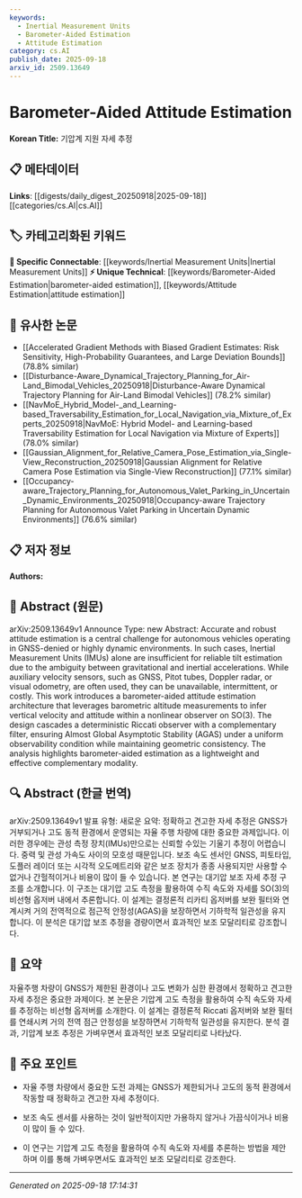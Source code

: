 ```yaml
---
keywords:
  - Inertial Measurement Units
  - Barometer-Aided Estimation
  - Attitude Estimation
category: cs.AI
publish_date: 2025-09-18
arxiv_id: 2509.13649
---
```


<!-- KEYWORD_LINKING_METADATA:
{
  "processed_timestamp": "2025-09-22 22:37:35.621462",
  "vocabulary_version": "1.0",
  "selected_keywords": [
    "Inertial Measurement Units",
    "Barometer-Aided Estimation",
    "Attitude Estimation"
  ],
  "rejected_keywords": [
    "Nonlinear Observer on SO(3)"
  ],
  "similarity_scores": {
    "Inertial Measurement Units": 0.8,
    "Barometer-Aided Estimation": 0.78,
    "Attitude Estimation": 0.75
  },
  "extraction_method": "AI_prompt_based",
  "budget_applied": true
}
-->


# Barometer-Aided Attitude Estimation

**Korean Title:** 기압계 지원 자세 추정

## 📋 메타데이터

**Links**: [[digests/daily_digest_20250918|2025-09-18]]   [[categories/cs.AI|cs.AI]]

## 🏷️ 카테고리화된 키워드
**🔗 Specific Connectable**: [[keywords/Inertial Measurement Units|Inertial Measurement Units]]
**⚡ Unique Technical**: [[keywords/Barometer-Aided Estimation|barometer-aided estimation]], [[keywords/Attitude Estimation|attitude estimation]]

## 🔗 유사한 논문
- [[Accelerated Gradient Methods with Biased Gradient Estimates: Risk Sensitivity, High-Probability Guarantees, and Large Deviation Bounds]] (78.8% similar)
- [[Disturbance-Aware_Dynamical_Trajectory_Planning_for_Air-Land_Bimodal_Vehicles_20250918|Disturbance-Aware Dynamical Trajectory Planning for Air-Land Bimodal Vehicles]] (78.2% similar)
- [[NavMoE_Hybrid_Model-_and_Learning-based_Traversability_Estimation_for_Local_Navigation_via_Mixture_of_Experts_20250918|NavMoE: Hybrid Model- and Learning-based Traversability Estimation for Local Navigation via Mixture of Experts]] (78.0% similar)
- [[Gaussian_Alignment_for_Relative_Camera_Pose_Estimation_via_Single-View_Reconstruction_20250918|Gaussian Alignment for Relative Camera Pose Estimation via Single-View Reconstruction]] (77.1% similar)
- [[Occupancy-aware_Trajectory_Planning_for_Autonomous_Valet_Parking_in_Uncertain_Dynamic_Environments_20250918|Occupancy-aware Trajectory Planning for Autonomous Valet Parking in Uncertain Dynamic Environments]] (76.6% similar)

## 📋 저자 정보

**Authors:** 

## 📄 Abstract (원문)

arXiv:2509.13649v1 Announce Type: new 
Abstract: Accurate and robust attitude estimation is a central challenge for autonomous vehicles operating in GNSS-denied or highly dynamic environments. In such cases, Inertial Measurement Units (IMUs) alone are insufficient for reliable tilt estimation due to the ambiguity between gravitational and inertial accelerations. While auxiliary velocity sensors, such as GNSS, Pitot tubes, Doppler radar, or visual odometry, are often used, they can be unavailable, intermittent, or costly. This work introduces a barometer-aided attitude estimation architecture that leverages barometric altitude measurements to infer vertical velocity and attitude within a nonlinear observer on SO(3). The design cascades a deterministic Riccati observer with a complementary filter, ensuring Almost Global Asymptotic Stability (AGAS) under a uniform observability condition while maintaining geometric consistency. The analysis highlights barometer-aided estimation as a lightweight and effective complementary modality.

## 🔍 Abstract (한글 번역)

arXiv:2509.13649v1 발표 유형: 새로운
요약: 정확하고 견고한 자세 추정은 GNSS가 거부되거나 고도 동적 환경에서 운영되는 자율 주행 차량에 대한 중요한 과제입니다. 이러한 경우에는 관성 측정 장치(IMUs)만으로는 신뢰할 수있는 기울기 추정이 어렵습니다. 중력 및 관성 가속도 사이의 모호성 때문입니다. 보조 속도 센서인 GNSS, 피토타입, 도플러 레이더 또는 시각적 오도메트리와 같은 보조 장치가 종종 사용되지만 사용할 수 없거나 간헐적이거나 비용이 많이 들 수 있습니다. 본 연구는 대기압 보조 자세 추정 구조를 소개합니다. 이 구조는 대기압 고도 측정을 활용하여 수직 속도와 자세를 SO(3)의 비선형 옵저버 내에서 추론합니다. 이 설계는 결정론적 리카티 옵저버를 보완 필터와 연계시켜 거의 전역적으로 점근적 안정성(AGAS)을 보장하면서 기하학적 일관성을 유지합니다. 이 분석은 대기압 보조 추정을 경량이면서 효과적인 보조 모달리티로 강조합니다.

## 📝 요약

자율주행 차량이 GNSS가 제한된 환경이나 고도 변화가 심한 환경에서 정확하고 견고한 자세 추정은 중요한 과제이다. 본 논문은 기압계 고도 측정을 활용하여 수직 속도와 자세를 추정하는 비선형 옵저버를 소개한다. 이 설계는 결정론적 Riccati 옵저버와 보완 필터를 연쇄시켜 거의 전역 점근 안정성을 보장하면서 기하학적 일관성을 유지한다. 분석 결과, 기압계 보조 추정은 가벼우면서 효과적인 보조 모달리티로 나타났다.

## 🎯 주요 포인트

- 자율 주행 차량에서 중요한 도전 과제는 GNSS가 제한되거나 고도의 동적 환경에서 작동할 때 정확하고 견고한 자세 추정이다.

- 보조 속도 센서를 사용하는 것이 일반적이지만 가용하지 않거나 가끔식이거나 비용이 많이 들 수 있다.

- 이 연구는 기압계 고도 측정을 활용하여 수직 속도와 자세를 추론하는 방법을 제안하며 이를 통해 가벼우면서도 효과적인 보조 모달리티로 강조한다.

---

*Generated on 2025-09-18 17:14:31*